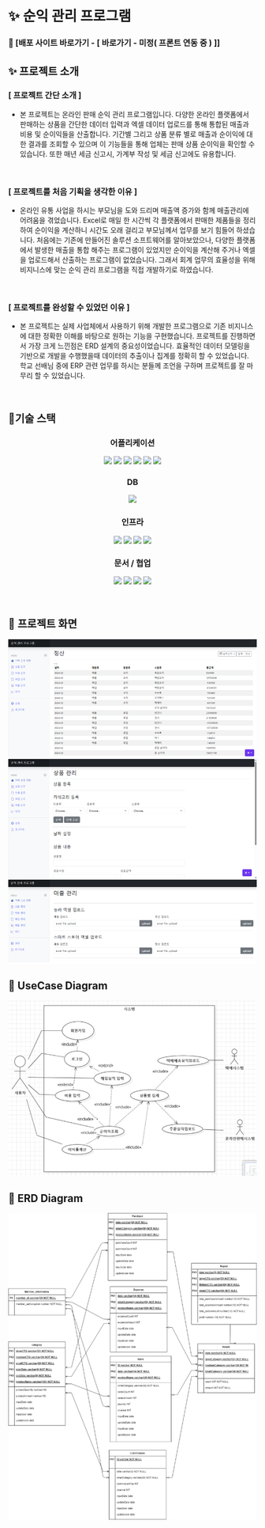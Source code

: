 # ✨ 순익 관리 프로그램

### 📢 [배포 사이트 바로가기 - [ 바로가기 - 미정( 프론트 연동 중 ) ]]


## ✨ 프로젝트 소개

### [ 프로젝트 간단 소개 ]

- 본 프로젝트는 온라인 판매 순익 관리 프로그램입니다. 다양한 온라인 플랫폼에서 판매하는 상품을 간단한 데이터 입력과 엑셀 데이터 업로드를 통해 통합된 매출과 비용 및 순이익들을 산출합니다. 기간별 그리고 상품 분류 별로 매출과 순이익에 대한 결과를 조회할 수 있으며 이 기능들을 통해 업체는 판매 상품 순이익을 확인할 수 있습니다. 또한 매년 세금 신고시, 가계부 작성 및 세금 신고에도 유용합니다.
  
  <br/>

### [ 프로젝트를 처음 기획을 생각한 이유 ]

- 온라인 유통 사업을 하시는 부모님을 도와 드리며 매출액 증가와 함께 매출관리에 어려움을 겪었습니다. Excel로 매일 한 시간씩 각 플랫폼에서 판매한 제품들을 정리하여 순이익을 계산하니 시간도 오래 걸리고 부모님께서 업무를 보기 힘들어 하셨습니다. 처음에는 기존에 만들어진 솔루션 소프트웨어를 알아보았으나, 다양한 플랫폼에서 발생한 매출을 통합 해주는 프로그램이 있었지만 순이익을 계산해 주거나 엑셀을 업로드해서 산출하는 프로그램이 없었습니다. 그래서 회계 업무의 효율성을 위해 비지니스에 맞는 순익 관리 프로그램을 직접 개발하기로 하였습니다.

  <br/>

### [ 프로젝트를 완성할 수 있었던 이유 ]

- 본 프로젝트는 실제 사업체에서 사용하기 위해 개발한 프로그램으로 기존 비지니스에 대한 정확한 이해를 바탕으로 원하는 기능을 구현했습니다. 프로젝트를 진행하면서 가장 크게 느낀점은 ERD 설계의 중요성이었습니다. 효율적인 데이터 모델링을 기반으로 개발을 수행했을때 데이터의 추출이나 집계를 정확히 할 수 있었습니다. 학교 선배님 중에 ERP 관련 업무를 하시는 분들께 조언을 구하며 프로젝트를 잘 마무리 할 수 있었습니다. 


  <br/>

## 👨‍기술 스택

<h3 align="center">어플리케이션</h3>

<p align="center">

<img src="https://img.shields.io/badge/Java 17-008FC7?style=for-the-badge&logo=Java&logoColor=white"/>
<img src="https://img.shields.io/badge/spring 3-%236DB33F.svg?style=for-the-badge&logo=spring&logoColor=white"/>
<img src="https://img.shields.io/badge/Spring Security-6DB33F?style=for-the-badge&logo=Spring Security&logoColor=white"/>
<img src="https://img.shields.io/badge/-MyBatis-blue?style=for-the-badge"/>
<img src="https://img.shields.io/badge/Gradle-02303A?style=for-the-badge&logo=Gradle&logoColor=white"/>
<img src="https://img.shields.io/badge/RESTFUL API-%23DD0031.svg?style=for-the-badge&logo=redis&logoColor=white"/>

</p>


<h3 align="center">DB</h3>

<p align="center">  
<img src="https://img.shields.io/badge/mysql-%2300f.svg?style=for-the-badge&logo=mysql&logoColor=white"/>


</p>

<h3 align="center">인프라</h3>

<p align="center">   

<img src="https://img.shields.io/badge/docker-%230db7ed.svg?style=for-the-badge&logo=docker&logoColor=white"/>
<img src="https://img.shields.io/badge/Amazon EC2-FF9900?style=for-the-badge&logo=Amazon EC2&logoColor=white"/>
<img src="https://img.shields.io/badge/Amazon RDS-527FFF?style=for-the-badge&logo=Amazon RDS&logoColor=white"/>
<img src="https://img.shields.io/badge/GitHub Actions-2088FF?style=for-the-badge&logo=GitHub Actions&logoColor=white"/>


</p>

<h3 align="center">문서 / 협업</h3>

<p align="center">   

<img src="https://img.shields.io/badge/Notion-000000?style=for-the-badge&logo=Notion&logoColor=white"/>
<img src="https://img.shields.io/badge/Git-F05032.svg?style=for-the-badge&logo=Git&logoColor=white"/>
<img src="https://img.shields.io/badge/GitHub-181717.svg?style=for-the-badge&logo=GitHub&logoColor=white"/>
<img src="https://img.shields.io/badge/Postman-FF6C37.svg?style=for-the-badge&logo=Postman&logoColor=white"/>

</p>

<br>

## 🔎 프로젝트 화면
![ERD](images/UI1.png)
![ERD](images/UI2.png)
![ERD](images/UI3.png)

## 🎨 UseCase Diagram
![ERD](images/usecase.png)

## 🎨 ERD Diagram
![ERD](images/ERDdiagram.png)

<br>
